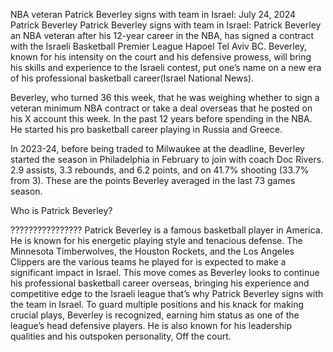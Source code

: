 NBA veteran Patrick Beverley signs with team in Israel:
 July 24, 2024
Patrick Beverley
Patrick Beverley signs with team in Israel: Patrick Beverley an NBA veteran after his 12-year career in the NBA, has signed a contract with the Israeli Basketball Premier League Hapoel Tel Aviv BC. Beverley, known for his intensity on the court and his defensive prowess, will bring his skills and experience to the Israeli contest, put one’s name on a new era of his professional basketball career​ (Israel National News)​.

Beverley, who turned 36 this week,  that he was weighing whether to sign a veteran minimum NBA contract or take a deal overseas that he posted on his X account this week. In the past 12 years before spending in the NBA. He started his pro basketball career playing in Russia and Greece.

In 2023-24, before being traded to Milwaukee at the deadline, Beverley started the season in Philadelphia in February to join with coach Doc Rivers. 2.9 assists, 3.3 rebounds, and 6.2 points, and on 41.7% shooting (33.7% from 3). These are the points Beverley averaged in the last 73 games season.

Who is Patrick Beverley?

????????????????
Patrick Beverley is a famous basketball player in America. He is known for his energetic playing style and tenacious defense. The Minnesota Timberwolves, the Houston Rockets, and the Los Angeles Clippers are the various teams he played for is expected to make a significant impact in Israel. This move comes as Beverley looks to continue his professional basketball career overseas, bringing his experience and competitive edge to the Israeli league that’s why Patrick Beverley signs with the team in Israel. To guard multiple positions and his knack for making crucial plays, Beverley is recognized, earning him status as one of the league’s head defensive players. He is also known for his leadership qualities and his outspoken personality, Off the court.

